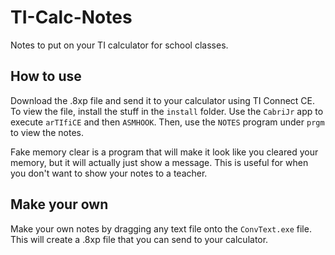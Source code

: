 # TI-Calc-Notes
Notes to put on your TI calculator for school classes.

## How to use
Download the .8xp file and send it to your calculator using TI Connect CE.
To view the file, install the stuff in the `install` folder. Use the `CabriJr` app to execute `arTIfiCE` and then `ASMHOOK`. Then, use the `NOTES` program under `prgm` to view the notes.

Fake memory clear is a program that will make it look like you cleared your memory, but it will actually just show a message. This is useful for when you don't want to show your notes to a teacher.

## Make your own
Make your own notes by dragging any text file onto the `ConvText.exe` file. This will create a .8xp file that you can send to your calculator.